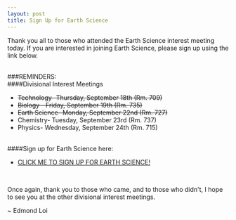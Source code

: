 ```yaml
---
layout: post
title: Sign Up for Earth Science
---
```



Thank you all to those who attended the Earth Science interest meeting today. If you are interested in joining Earth Science, please sign up using the link below.
<br><br>

###REMINDERS:
<br>
####Divisional Interest Meetings

- <del>Technology- Thursday, September 18th (Rm. 709)</del>
- <del>Biology - Friday, September 19th (Rm. 735)</del>
- <del>Earth Science- Monday, September 22nd (Rm. 727)</del>
- Chemistry- Tuesday, September 23rd (Rm. 737)
- Physics- Wednesday, September 24th (Rm. 715)

<br>
####Sign up for Earth Science here:

- <a href="http://stuyscioly.github.io/essignup" target=_blank>CLICK ME TO SIGN UP FOR EARTH SCIENCE!</a>

<br>

Once again, thank you to those who came, and to those who didn't, I hope to see you at the other divisional interest meetings.

~ Edmond Loi
